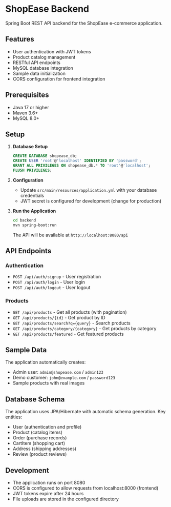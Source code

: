 # ShopEase Backend

Spring Boot REST API backend for the ShopEase e-commerce application.

## Features

- User authentication with JWT tokens
- Product catalog management
- RESTful API endpoints
- MySQL database integration
- Sample data initialization
- CORS configuration for frontend integration

## Prerequisites

- Java 17 or higher
- Maven 3.6+
- MySQL 8.0+

## Setup

1. **Database Setup**
   ```sql
   CREATE DATABASE shopease_db;
   CREATE USER 'root'@'localhost' IDENTIFIED BY 'password';
   GRANT ALL PRIVILEGES ON shopease_db.* TO 'root'@'localhost';
   FLUSH PRIVILEGES;
   ```

2. **Configuration**
   - Update `src/main/resources/application.yml` with your database credentials
   - JWT secret is configured for development (change for production)

3. **Run the Application**
   ```bash
   cd backend
   mvn spring-boot:run
   ```

   The API will be available at `http://localhost:8080/api`

## API Endpoints

### Authentication
- `POST /api/auth/signup` - User registration
- `POST /api/auth/login` - User login
- `POST /api/auth/logout` - User logout

### Products
- `GET /api/products` - Get all products (with pagination)
- `GET /api/products/{id}` - Get product by ID
- `GET /api/products/search?q={query}` - Search products
- `GET /api/products/category/{category}` - Get products by category
- `GET /api/products/featured` - Get featured products

## Sample Data

The application automatically creates:
- Admin user: `admin@shopease.com` / `admin123`
- Demo customer: `john@example.com` / `password123`
- Sample products with real images

## Database Schema

The application uses JPA/Hibernate with automatic schema generation. Key entities:
- User (authentication and profile)
- Product (catalog items)
- Order (purchase records)
- CartItem (shopping cart)
- Address (shipping addresses)
- Review (product reviews)

## Development

- The application runs on port 8080
- CORS is configured to allow requests from localhost:8000 (frontend)
- JWT tokens expire after 24 hours
- File uploads are stored in the configured directory
